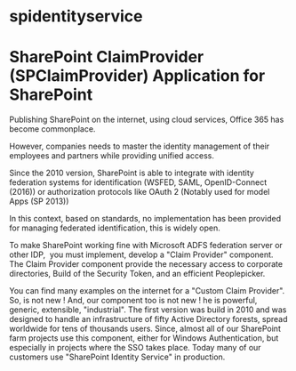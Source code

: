 # spidentityservice
# SharePoint ClaimProvider (SPClaimProvider) Application for SharePoint

Publishing SharePoint on the internet, using cloud services, Office 365 has become commonplace.

However, companies needs to master the identity management of their employees and partners while providing unified access.

Since the 2010 version, SharePoint is able to integrate with identity federation systems for identification (WSFED, SAML, OpenID-Connect (2016)) or authorization protocols like OAuth 2 (Notably used for model Apps (SP 2013))

In this context, based on standards, no implementation has been provided for managing federated identification, this is widely open. 

To make SharePoint working fine with Microsoft ADFS federation server or other IDP,  you must implement, develop a "Claim Provider" component. The Claim Provider component provide the necessary access to corporate directories, Build of the Security Token, and an efficient Peoplepicker.

You can find many examples on the internet for a "Custom Claim Provider". So, is not new ! 
And, our component too is not new ! he is powerful, generic, extensible, "industrial". 
The first version was build in 2010 and was designed to handle an infrastructure of fifty Active Directory forests, spread worldwide for tens of thousands users. Since, almost all of our SharePoint farm projects use this component, either for Windows Authentication, but especially in projects where the SSO takes place. Today many of our customers use "SharePoint Identity Service" in production.
